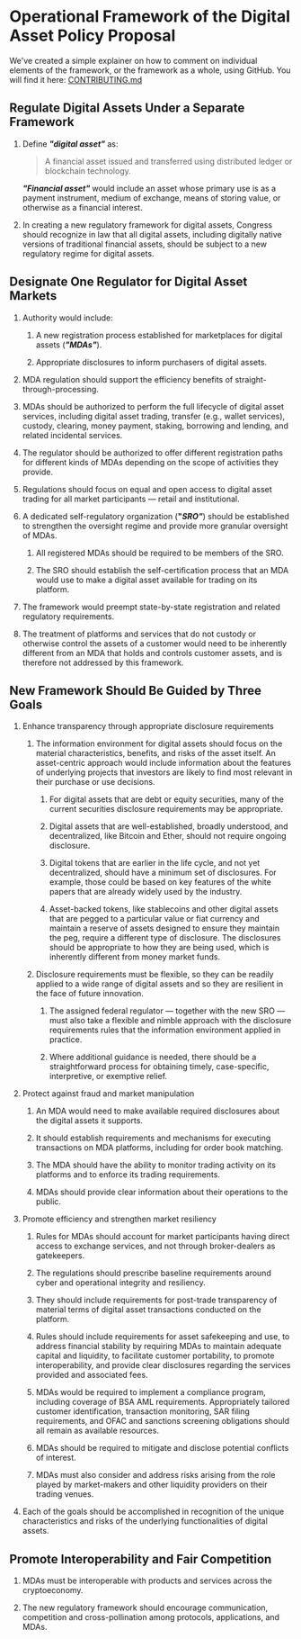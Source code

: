 # Operational Framework of the Digital Asset Policy Proposal

We've created a simple explainer on how to comment on individual elements of the
framework, or the framework as a whole, using GitHub. You will find it here:
[CONTRIBUTING.md](CONTRIBUTING.md)

## Regulate Digital Assets Under a Separate Framework

1. Define **_"digital asset"_** as:

    > A financial asset issued and transferred using distributed ledger or
    > blockchain technology.

    **_"Financial asset"_** would include an asset whose primary use is as a
    payment instrument, medium of exchange, means of storing value, or otherwise
    as a financial interest.

2. In creating a new regulatory framework for digital assets, Congress should
   recognize in law that all digital assets, including digitally native versions
   of traditional financial assets, should be subject to a new regulatory regime
   for digital assets.

## Designate One Regulator for Digital Asset Markets

1. Authority would include:

    1. A new registration process established for marketplaces for digital
        assets (**_"MDAs"_**).

    2. Appropriate disclosures to inform purchasers of digital assets.

2. MDA regulation should support the efficiency benefits of
   straight-through-processing.

3. MDAs should be authorized to perform the full lifecycle of digital asset
   services, including digital asset trading, transfer (e.g., wallet services),
   custody, clearing, money payment, staking, borrowing and lending, and related
   incidental services.

4. The regulator should be authorized to offer different registration paths for
   different kinds of MDAs depending on the scope of activities they provide.

5. Regulations should focus on equal and open access to digital asset trading
   for all market participants — retail and institutional.

6. A dedicated self-regulatory organization (**"_SRO"_**) should be established
   to strengthen the oversight regime and provide more granular oversight of
   MDAs.

    1. All registered MDAs should be required to be members of the SRO.

    2. The SRO should establish the self-certification process that an MDA would
        use to make a digital asset available for trading on its platform.

7. The framework would preempt state-by-state registration and related
   regulatory requirements.

8. The treatment of platforms and services that do not custody or otherwise
   control the assets of a customer would need to be inherently different from
   an MDA that holds and controls customer assets, and is therefore not
   addressed by this framework.

## New Framework Should Be Guided by Three Goals

1. Enhance transparency through appropriate disclosure requirements

   1. The information environment for digital assets should focus on the
      material characteristics, benefits, and risks of the asset itself. An
      asset-centric approach would include information about the features of
      underlying projects that investors are likely to find most relevant in
      their purchase or use decisions.

      1. For digital assets that are debt or equity securities, many of the
         current securities disclosure requirements may be appropriate.

      2. Digital assets that are well-established, broadly understood, and
         decentralized, like Bitcoin and Ether, should not require ongoing
         disclosure.

      3. Digital tokens that are earlier in the life cycle, and not yet
         decentralized, should have a minimum set of disclosures. For example,
         those could be based on key features of the white papers that are
         already widely used by the industry.

      4. Asset-backed tokens, like stablecoins and other digital assets that are
         pegged to a particular value or fiat currency and maintain a reserve of
         assets designed to ensure they maintain the peg, require a different
         type of disclosure. The disclosures should be appropriate to how they
         are being used, which is inherently different from money market funds.

   2. Disclosure requirements must be flexible, so they can be readily applied
      to a wide range of digital assets and so they are resilient in the face of
      future innovation.

      1. The assigned federal regulator — together with the new SRO — must also
         take a flexible and nimble approach with the disclosure requirements
         rules that the information environment applied in practice.

      2. Where additional guidance is needed, there should be a straightforward
         process for obtaining timely, case-specific, interpretive, or exemptive
         relief.

2. Protect against fraud and market manipulation

   1. An MDA would need to make available required disclosures about the digital
      assets it supports.

   2. It should establish requirements and mechanisms for executing transactions
      on MDA platforms, including for order book matching.

   3. The MDA should have the ability to monitor trading activity on its
      platforms and to enforce its trading requirements.

   4. MDAs should provide clear information about their operations to the
      public.

3. Promote efficiency and strengthen market resiliency

   1. Rules for MDAs should account for market participants having direct access
      to exchange services, and not through broker-dealers as gatekeepers.

   2. The regulations should prescribe baseline requirements around cyber and
      operational integrity and resiliency.

   3. They should include requirements for post-trade transparency of material
      terms of digital asset transactions conducted on the platform.

   4. Rules should include requirements for asset safekeeping and use, to
      address financial stability by requiring MDAs to maintain adequate capital
      and liquidity, to facilitate customer portability, to promote
      interoperability, and provide clear disclosures regarding the services
      provided and associated fees.

   5. MDAs would be required to implement a compliance program, including
      coverage of BSA AML requirements. Appropriately tailored customer
      identification, transaction monitoring, SAR filing requirements, and OFAC
      and sanctions screening obligations should all remain as available
      resources.

   6. MDAs should be required to mitigate and disclose potential conflicts of
      interest.

   7. MDAs must also consider and address risks arising from the role played by
      market-makers and other liquidity providers on their trading venues.

4. Each of the goals should be accomplished in recognition of the unique
   characteristics and risks of the underlying functionalities of digital
   assets.

## Promote Interoperability and Fair Competition

1. MDAs must be interoperable with products and services across the
   cryptoeconomy.

2. The new regulatory framework should encourage communication, competition and
   cross-pollination among protocols, applications, and MDAs.
